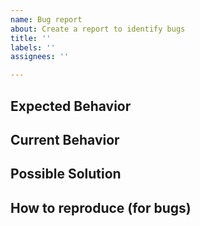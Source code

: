 ```yaml
---
name: Bug report
about: Create a report to identify bugs
title: ''
labels: ''
assignees: ''

---
```


## Expected Behavior


## Current Behavior


## Possible Solution


## How to reproduce (for bugs)
